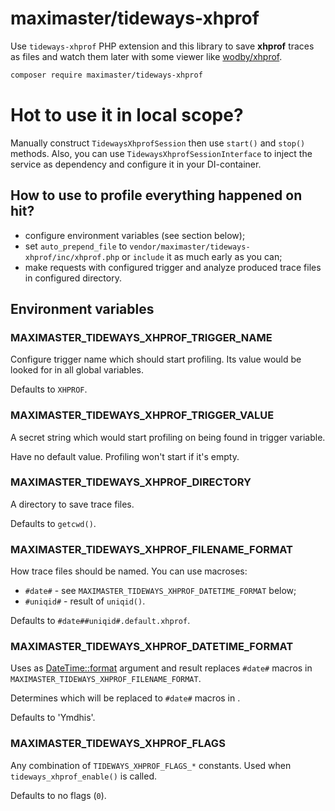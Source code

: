 # maximaster/tideways-xhprof

Use `tideways-xhprof` PHP extension and this library to save **xhprof** traces
as files and watch them later with some viewer like
[wodby/xhprof](https://github.com/wodby/xhprof).

```bash
composer require maximaster/tideways-xhprof
```

# Hot to use it in local scope?

Manually construct `TidewaysXhprofSession` then use `start()` and `stop()`
methods. Also, you can use `TidewaysXhprofSessionInterface` to inject the
service as dependency and configure it in your DI-container.

## How to use to profile everything happened on hit?

* configure environment variables (see section below);
* set `auto_prepend_file` to `vendor/maximaster/tideways-xhprof/inc/xhprof.php`
  or `include` it as much early as you can;
* make requests with configured trigger and analyze produced trace files in
  configured directory.

## Environment variables

### MAXIMASTER_TIDEWAYS_XHPROF_TRIGGER_NAME

Configure trigger name which should start profiling. Its value would be looked
for in all global variables.

Defaults to `XHPROF`.

### MAXIMASTER_TIDEWAYS_XHPROF_TRIGGER_VALUE

A secret string which would start profiling on being found in trigger variable.

Have no default value. Profiling won't start if it's empty.

### MAXIMASTER_TIDEWAYS_XHPROF_DIRECTORY

A directory to save trace files.

Defaults to `getcwd()`.

### MAXIMASTER_TIDEWAYS_XHPROF_FILENAME_FORMAT

How trace files should be named. You can use macroses:

* `#date#` - see `MAXIMASTER_TIDEWAYS_XHPROF_DATETIME_FORMAT` below;
* `#uniqid#` - result of `uniqid()`.

Defaults to `#date##uniqid#.default.xhprof`.

### MAXIMASTER_TIDEWAYS_XHPROF_DATETIME_FORMAT

Uses as [DateTime::format](https://www.php.net/manual/ru/datetime.format.php)
argument and result replaces `#date#` macros in
`MAXIMASTER_TIDEWAYS_XHPROF_FILENAME_FORMAT`.

Determines which will be replaced to `#date#` macros in .

Defaults to 'Ymdhis'.

### MAXIMASTER_TIDEWAYS_XHPROF_FLAGS

Any combination of `TIDEWAYS_XHPROF_FLAGS_*` constants. Used when
`tideways_xhprof_enable()` is called.

Defaults to no flags (`0`).

